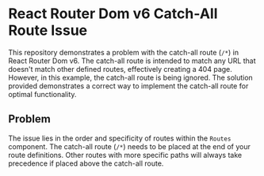 # React Router Dom v6 Catch-All Route Issue

This repository demonstrates a problem with the catch-all route (`/*`) in React Router Dom v6.  The catch-all route is intended to match any URL that doesn't match other defined routes, effectively creating a 404 page. However, in this example, the catch-all route is being ignored.  The solution provided demonstrates a correct way to implement the catch-all route for optimal functionality.

## Problem

The issue lies in the order and specificity of routes within the `Routes` component.  The catch-all route (`/*`) needs to be placed at the end of your route definitions. Other routes with more specific paths will always take precedence if placed above the catch-all route.